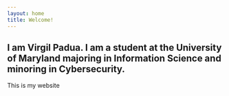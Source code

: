 ```yaml
---
layout: home
title: Welcome!
---
```


## I am Virgil Padua. I am a student at the University of Maryland majoring in Information Science and minoring in Cybersecurity.

This is my website